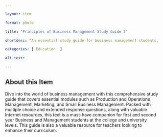 ```yaml
--- 

layout: item 

format: photo 

title: "Principles of Business Management Study Guide 2"

shortdesc: “An essential study guide for business management students, offering comprehensive coverage and valuable resources for academic success, suitable for college and university levels."

categories: [ Education  ]

alt-text:  

--- 
```


## About this Item 

Dive into the world of business management with this comprehensive study guide that covers essential modules such as Production and Operations Management, Marketing, and Small Business Management. Packed with multiple choice and extended response questions, along with valuable Internet resources, this text is a must-have companion for first and second year Business and Management students at the college and university levels. This guide is also a valuable resource for teachers looking to enhance their curriculum.
